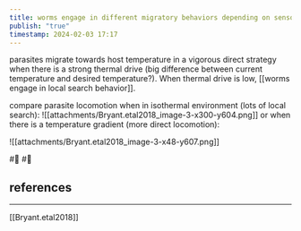 ```yaml
---
title: worms engage in different migratory behaviors depending on sensory information
publish: "true"
timestamp: 2024-02-03 17:17
---
```

parasites migrate towards host temperature in a vigorous direct strategy when there is a strong thermal drive (big difference between current temperature and desired temperature?). When thermal drive is low, [[worms engage in local search behavior]]. 

compare parasite locomotion when in isothermal environment (lots of local search):
![[attachments/Bryant.etal2018_image-3-x300-y604.png]]
or when there is a temperature gradient (more direct locomotion):

![[attachments/Bryant.etal2018_image-3-x48-y607.png]]


#🐛 #🌱 
## references
---
[[Bryant.etal2018]]